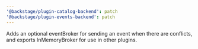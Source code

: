 ```yaml
---
'@backstage/plugin-catalog-backend': patch
'@backstage/plugin-events-backend': patch
---
```


Adds an optional eventBroker for sending an event when there are conflicts, and exports InMemoryBroker for use in other plugins.
